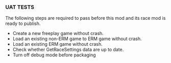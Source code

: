 ### UAT TESTS

The following steps are required to pass before this mod and its race mod is ready to publish.

- Create a new freeplay game without crash.
- Load an existing non-ERM game to ERM game without crash.
- Load an existing ERM game without crash.
- Check whether GetRaceSettings data are up to date.
- Turn off debug mode before packaging



